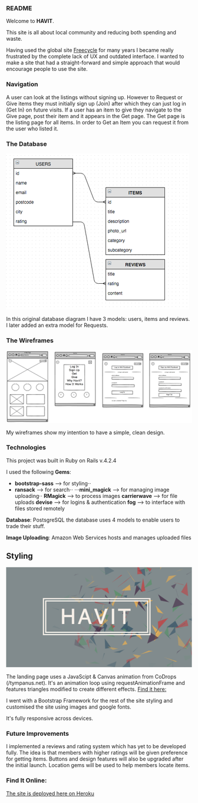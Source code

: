 ### README

Welcome to **HAVIT**. 

This site is all about local community and reducing both spending and waste. 

Having used the global site [Freecycle](https://www.freecycle.com) for many years I became really frustrated by the complete lack of UX and outdated interface. I wanted to make a site that had a straight-forward and simple approach that would encourage people to use the site.


### Navigation
A user can look at the listings without signing up. However to Request or Give items they must initially sign up (Join) after which they can just log in (Get In) on future visits. If a user has an item to give they navigate to the Give page, post their item and it appears in the Get page. The Get page is the listing page for all items. In order to Get an Item you can request it from the user who listed it. 


### The Database
![image](https://github.com/FinnCavanagh/Project-Two/blob/master/images/havit-database-diagram.png)

In this original database diagram I have 3 models: users, items and reviews. I later added an extra model for Requests. 


### The Wireframes
![image](https://github.com/FinnCavanagh/Project-Two/blob/master/images/havit-wireframes.png)

My wireframes show my intention to have a simple, clean design. 

### Technologies
This project was built in Ruby on Rails v.4.2.4

I used the following **Gems**:

* **bootstrap-sass** --> for styling⋅⋅
* **ransack** --> for search⋅⋅
⋅⋅⋅**mini_magick** --> for managing image uploading⋅⋅
**RMagick** --> to process images
**carrierwave** --> for file uploads
**devise** --> for logins & authentication
**fog** --> to interface with files stored remotely

**Database**:
PostsgreSQL the database uses 4 models to enable users to trade their stuff.

**Image Uploading**:
Amazon Web Services hosts and manages uploaded files

## Styling

![image](https://github.com/FinnCavanagh/Project-Two/blob/master/images/havit-splash.png)

The landing page uses a JavaScipt & Canvas animation from CoDrops (/tympanus.net). It's an animation loop using requestAnimationFrame and features triangles modified to create different effects. [Find it here:](http://tympanus.net/codrops/2014/09/23/animated-background-headers/)

I went with a Bootstrap Framework for the rest of the site styling and customised the site using images and google fonts.

It's fully responsive across devices.
 
### Future Improvements
I implemented a reviews and rating system which has yet to be developed fully. The idea is that members with higher ratings will be given preference for getting items. 
Buttons and design features will also be upgraded after the initial launch. 
Location gems will be used to help members locate items. 

### Find It Online: 
[The site is deployed here on Heroku](http://quiet-dawn-3235.herokuapp.com/home/index)


